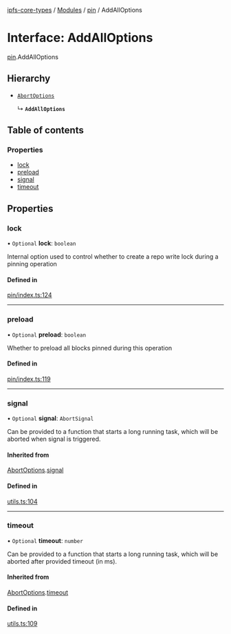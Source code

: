 [ipfs-core-types](../README.md) / [Modules](../modules.md) / [pin](../modules/pin.md) / AddAllOptions

# Interface: AddAllOptions

[pin](../modules/pin.md).AddAllOptions

## Hierarchy

- [`AbortOptions`](index.AbortOptions.md)

  ↳ **`AddAllOptions`**

## Table of contents

### Properties

- [lock](pin.AddAllOptions.md#lock)
- [preload](pin.AddAllOptions.md#preload)
- [signal](pin.AddAllOptions.md#signal)
- [timeout](pin.AddAllOptions.md#timeout)

## Properties

### lock

• `Optional` **lock**: `boolean`

Internal option used to control whether to create a repo write lock during a pinning operation

#### Defined in

[pin/index.ts:124](https://github.com/ipfs/js-ipfs/blob/1655368d/packages/ipfs-core-types/src/pin/index.ts#L124)

___

### preload

• `Optional` **preload**: `boolean`

Whether to preload all blocks pinned during this operation

#### Defined in

[pin/index.ts:119](https://github.com/ipfs/js-ipfs/blob/1655368d/packages/ipfs-core-types/src/pin/index.ts#L119)

___

### signal

• `Optional` **signal**: `AbortSignal`

Can be provided to a function that starts a long running task, which will
be aborted when signal is triggered.

#### Inherited from

[AbortOptions](index.AbortOptions.md).[signal](index.AbortOptions.md#signal)

#### Defined in

[utils.ts:104](https://github.com/ipfs/js-ipfs/blob/1655368d/packages/ipfs-core-types/src/utils.ts#L104)

___

### timeout

• `Optional` **timeout**: `number`

Can be provided to a function that starts a long running task, which will
be aborted after provided timeout (in ms).

#### Inherited from

[AbortOptions](index.AbortOptions.md).[timeout](index.AbortOptions.md#timeout)

#### Defined in

[utils.ts:109](https://github.com/ipfs/js-ipfs/blob/1655368d/packages/ipfs-core-types/src/utils.ts#L109)
